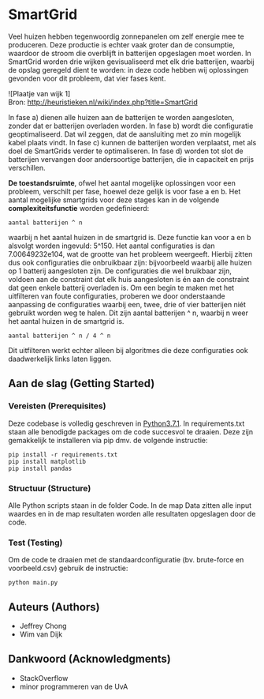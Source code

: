 # SmartGrid

Veel huizen hebben tegenwoordig zonnepanelen om zelf energie mee te produceren. Deze productie is echter vaak groter dan de consumptie, waardoor de stroom die overblijft in batterijen opgeslagen moet worden. In SmartGrid worden drie wijken gevisualiseerd met elk drie batterijen, waarbij de opslag geregeld dient te worden: in deze code hebben wij oplossingen gevonden voor dit probleem, dat vier fases kent. 

![Plaatje van wijk 1]  
Bron: http://heuristieken.nl/wiki/index.php?title=SmartGrid

In fase a) dienen alle huizen aan de batterijen te worden aangesloten, zonder dat er batterijen overladen worden. In fase b) wordt die configuratie geoptimaliseerd. Dat wil zeggen, dat de aansluiting met zo min mogelijk kabel plaats vindt. In fase c) kunnen de batterijen worden verplaatst, met als doel de SmartGrids verder te optimaliseren. In fase d) worden tot slot de batterijen vervangen door andersoortige batterijen, die in capaciteit en prijs verschillen.

**De toestandsruimte**, ofwel het aantal mogelijke oplossingen voor een probleem, verschilt per fase, hoewel deze gelijk is voor fase a en b. Het aantal mogelijke smartgrids voor deze stages kan in de volgende **complexiteitsfunctie** worden gedefinieerd: 

    aantal batterijen ^ n
  
waarbij n het aantal huizen in de smartgrid is. Deze functie kan voor a en b alsvolgt worden ingevuld: 5^150. Het aantal configuraties is dan 7.00649232e104, wat de grootte van het probleem weergeeft. Hierbij zitten dus ook configuraties die onbruikbaar zijn: bijvoorbeeld waarbij alle huizen op 1 batterij aangesloten zijn. De configuraties die wel bruikbaar zijn, voldoen aan de constraint dat elk huis aangesloten is én aan de constraint dat geen enkele batterij overladen is. Om een begin te maken met het uitfilteren van foute configuraties, proberen we door onderstaande aanpassing de configuraties waarbij een, twee, drie of vier batterijen niét gebruikt worden weg te halen. Dit zijn aantal batterijen ^ n, waarbij n weer het aantal huizen in de smartgrid is.

    aantal batterijen ^ n / 4 ^ n
  
Dit uitfilteren werkt echter alleen bij algoritmes die deze configuraties ook daadwerkelijk links laten liggen.

## Aan de slag (Getting Started)

### Vereisten (Prerequisites)

Deze codebase is volledig geschreven in [Python3.7.1](https://www.python.org/downloads/). In requirements.txt staan alle benodigde packages om de code succesvol te draaien. Deze zijn gemakkelijk te installeren via pip dmv. de volgende instructie:

```
pip install -r requirements.txt
pip install matplotlib
pip install pandas
```

### Structuur (Structure)

Alle Python scripts staan in de folder Code. In de map Data zitten alle input waardes en in de map resultaten worden alle resultaten opgeslagen door de code.

### Test (Testing)

Om de code te draaien met de standaardconfiguratie (bv. brute-force en voorbeeld.csv) gebruik de instructie:

```
python main.py
```

## Auteurs (Authors)

* Jeffrey Chong
* Wim van Dijk

## Dankwoord (Acknowledgments)

* StackOverflow
* minor programmeren van de UvA
